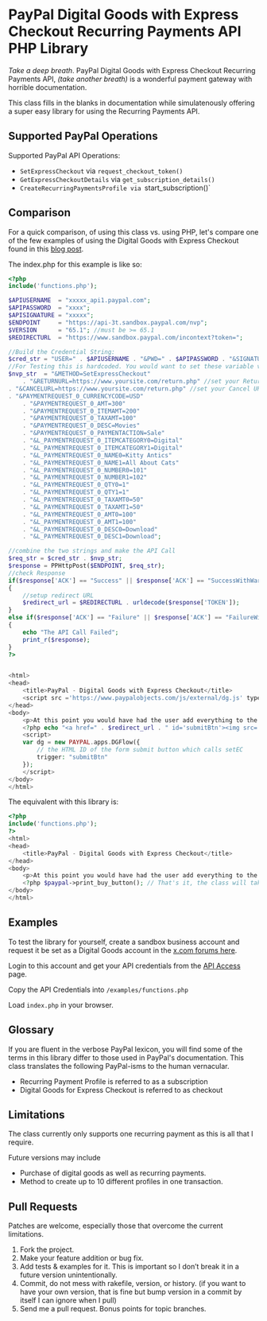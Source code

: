 # PayPal Digital Goods with Express Checkout Recurring Payments API PHP Library

*Take a deep breath*. PayPal Digital Goods with Express Checkout Recurring Payments API, *(take another breath)* is a wonderful payment gateway with horrible documentation. 

This class fills in the blanks in documentation while simulatenously offering a super easy library for using the Recurring Payments API.


## Supported PayPal Operations

Supported PayPal API Operations:

* `SetExpressCheckout` via `request_checkout_token()`
* `GetExpressCheckoutDetails` via `get_subscription_details()`
* `CreateRecurringPaymentsProfile via `start_subscription()`


## Comparison

For a quick comparison, of using this class vs. using PHP, let's compare one of the few examples of using the Digital Goods with Express Checkout found in this [blog post](https://www.x.com/blogs/Nate/2011/01/07/digital-goods-with-express-checkout-in-php). 

The index.php for this example is like so:

```php
<?php
include('functions.php');

$APIUSERNAME  = "xxxxx_api1.paypal.com";
$APIPASSWORD  = "xxxx";
$APISIGNATURE = "xxxxx";
$ENDPOINT     = "https://api-3t.sandbox.paypal.com/nvp";
$VERSION      = "65.1"; //must be >= 65.1
$REDIRECTURL  = "https://www.sandbox.paypal.com/incontext?token=";

//Build the Credential String:
$cred_str = "USER=" . $APIUSERNAME . "&PWD=" . $APIPASSWORD . "&SIGNATURE=" . $APISIGNATURE . "&VERSION=" . $VERSION;
//For Testing this is hardcoded. You would want to set these variable values dynamically
$nvp_str  = "&METHOD=SetExpressCheckout" 
	. "&RETURNURL=https://www.yoursite.com/return.php" //set your Return URL here
. "&CANCELURL=https://www.yoursite.com/return.php" //set your Cancel URL here
. "&PAYMENTREQUEST_0_CURRENCYCODE=USD"
	. "&PAYMENTREQUEST_0_AMT=300"
	. "&PAYMENTREQUEST_0_ITEMAMT=200"
	. "&PAYMENTREQUEST_0_TAXAMT=100"
	. "&PAYMENTREQUEST_0_DESC=Movies"
	. "&PAYMENTREQUEST_0_PAYMENTACTION=Sale"
	. "&L_PAYMENTREQUEST_0_ITEMCATEGORY0=Digital"
	. "&L_PAYMENTREQUEST_0_ITEMCATEGORY1=Digital"
	. "&L_PAYMENTREQUEST_0_NAME0=Kitty Antics"
	. "&L_PAYMENTREQUEST_0_NAME1=All About Cats"
	. "&L_PAYMENTREQUEST_0_NUMBER0=101"
	. "&L_PAYMENTREQUEST_0_NUMBER1=102"
	. "&L_PAYMENTREQUEST_0_QTY0=1"
	. "&L_PAYMENTREQUEST_0_QTY1=1"
	. "&L_PAYMENTREQUEST_0_TAXAMT0=50"
	. "&L_PAYMENTREQUEST_0_TAXAMT1=50"
	. "&L_PAYMENTREQUEST_0_AMT0=100"
	. "&L_PAYMENTREQUEST_0_AMT1=100"
	. "&L_PAYMENTREQUEST_0_DESC0=Download"
	. "&L_PAYMENTREQUEST_0_DESC1=Download";

//combine the two strings and make the API Call
$req_str = $cred_str . $nvp_str;
$response = PPHttpPost($ENDPOINT, $req_str);
//check Response
if($response['ACK'] == "Success" || $response['ACK'] == "SuccessWithWarning")
{
	//setup redirect URL
	$redirect_url = $REDIRECTURL . urldecode($response['TOKEN']);
}
else if($response['ACK'] == "Failure" || $response['ACK'] == "FailureWithWarning")
{
	echo "The API Call Failed";
	print_r($response);
}
?>


<html>
<head>
	<title>PayPal - Digital Goods with Express Checkout</title>
	<script src ='https://www.paypalobjects.com/js/external/dg.js' type='text/javascript'></script>
</head>
<body>
	<p>At this point you would have had the user add everything to the cart, then you would do the SetEC Call and display this button</p>
	<?php echo "<a href=" . $redirect_url . " id='submitBtn'><img src='https://www.paypal.com/en_US/i/btn/btn_dg_pay_w_paypal.gif' border='0' /></a>"; ?>
	<script>
	var dg = new PAYPAL.apps.DGFlow({
		// the HTML ID of the form submit button which calls setEC
		trigger: "submitBtn"
	});
	</script>
</body>
</html>
```

The equivalent with this library is:

```php
<?php
include('functions.php');
?>
<html>
<head>
	<title>PayPal - Digital Goods with Express Checkout</title>
</head>
<body>
	<p>At this point you would have had the user add everything to the cart, then you would do the SetEC Call and display this button</p>
	<?php $paypal->print_buy_button(); // That's it, the class will take care of requesting the token, print the scripts etc. ?>
</body>
</html>
```

## Examples

To test the library for yourself, create a sandbox business account and request it be set as a Digital Goods account in the [x.com forums here](https://www.x.com/thread/49892). 

Login to this account and get your API credentials from the [API Access](https://www.sandbox.paypal.com/us/cgi-bin/webscr?cmd=_profile-api-access) page.

Copy the API Credentials into ``/examples/functions.php``

Load `index.php` in your browser.


## Glossary

If you are fluent in the verbose PayPal lexicon, you will find some of the terms in this library differ to those used in PayPal's documentation. This class translates the following PayPal-isms to the human vernacular.

* Recurring Payment Profile is referred to as a subscription
* Digital Goods for Express Checkout is referred to as checkout


## Limitations

The class currently only supports one recurring payment as this is all that I require.

Future versions may include 

* Purchase of digital goods as well as recurring payments.
* Method to create up to 10 different profiles in one transaction. 


## Pull Requests

Patches are welcome, especially those that overcome the current limitations. 

1. Fork the project.
1. Make your feature addition or bug fix.
1. Add tests & examples for it. This is important so I don’t break it in a future version unintentionally.
1. Commit, do not mess with rakefile, version, or history. (if you want to have your own version, that is fine but bump version in a commit by itself I can ignore when I pull)
1. Send me a pull request. Bonus points for topic branches.
